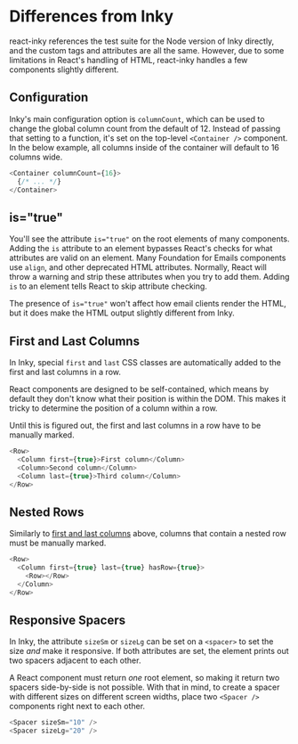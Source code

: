 # Differences from Inky

react-inky references the test suite for the Node version of Inky directly, and the custom tags and attributes are all the same. However, due to some limitations in React's handling of HTML, react-inky handles a few components slightly different.

## Configuration

Inky's main configuration option is `columnCount`, which can be used to change the global column count from the default of 12. Instead of passing that setting to a function, it's set on the top-level `<Container />` component. In the below example, all columns inside of the container will default to 16 columns wide.

```js
<Container columnCount={16}>
  {/* ... */}
</Container>
```

## is="true"

You'll see the attribute `is="true"` on the root elements of many components. Adding the `is` attribute to an element bypasses React's checks for what attributes are valid on an element. Many Foundation for Emails components use `align`, and other deprecated HTML attributes. Normally, React will throw a warning and strip these attributes when you try to add them. Adding `is` to an element tells React to skip attribute checking.

The presence of `is="true"` won't affect how email clients render the HTML, but it does make the HTML output slightly different from Inky.

## First and Last Columns

In Inky, special `first` and `last` CSS classes are automatically added to the first and last columns in a row.

React components are designed to be self-contained, which means by default they don't know what their position is within the DOM. This makes it tricky to determine the position of a column within a row.

Until this is figured out, the first and last columns in a row have to be manually marked.

```js
<Row>
  <Column first={true}>First column</Column>
  <Column>Second column</Column>
  <Column last={true}>Third column</Column>
</Row>
```

## Nested Rows

Similarly to [first and last columns](#first-and-last-columns) above, columns that contain a nested row must be manually marked.

```js
<Row>
  <Column first={true} last={true} hasRow={true}>
    <Row></Row>
  </Column>
</Row>
```

## Responsive Spacers

In Inky, the attribute `sizeSm` or `sizeLg` can be set on a `<spacer>` to set the size *and* make it responsive. If both attributes are set, the element prints out two spacers adjacent to each other.

A React component must return *one* root element, so making it return two spacers side-by-side is not possible. With that in mind, to create a spacer with different sizes on different screen widths, place two `<Spacer />` components right next to each other.

```js
<Spacer sizeSm="10" />
<Spacer sizeLg="20" />
```
